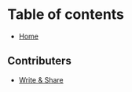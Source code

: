 # Table of contents

* [Home](README.md)

## Contributers

* [Write & Share](contributers/write-and-share.md)
